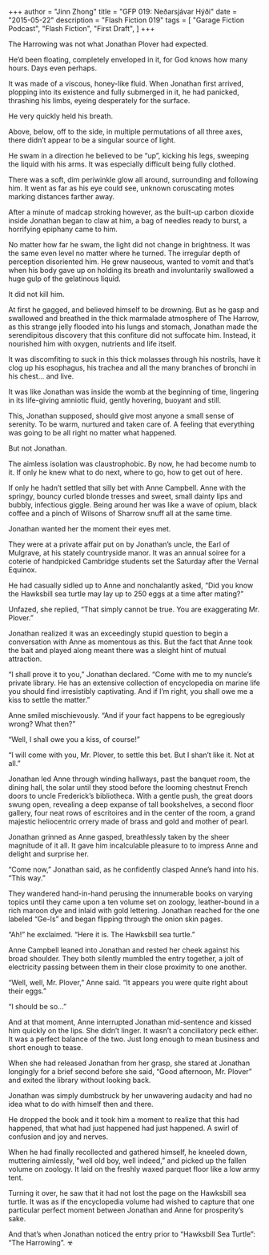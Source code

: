+++
author = "Jinn Zhong"
title = "GFP 019: Neðarsjávar Hýði"
date = "2015-05-22"
description = "Flash Fiction 019"
tags = [
    "Garage Fiction Podcast",
    "Flash Fiction",
    "First Draft",
]
+++

The Harrowing was not what Jonathan Plover had expected.

He’d been floating, completely enveloped in it, for God knows how many hours. Days even perhaps.

It was made of a viscous, honey-like fluid. When Jonathan first arrived, plopping into its existence and fully submerged in it, he had panicked, thrashing his limbs, eyeing desperately for the surface.

He very quickly held his breath.

Above, below, off to the side, in multiple permutations of all three axes, there didn’t appear to be a singular source of light. 

He swam in a direction he believed to be “up”, kicking his legs, sweeping the liquid with his arms. It was especially difficult being fully clothed.

There was a soft, dim periwinkle glow all around, surrounding and following him. It went as far as his eye could see, unknown coruscating motes marking distances farther away.

After a minute of madcap stroking however, as the built-up carbon dioxide inside Jonathan began to claw at him, a bag of needles ready to burst, a horrifying epiphany came to him. 

No matter how far he swam, the light did not change in brightness. It was the same even level no matter where he turned. The irregular depth of perception disoriented him. He grew nauseous, wanted to vomit and that’s when his body gave up on holding its breath and involuntarily swallowed a huge gulp of the gelatinous liquid.

It did not kill him. 

At first he gagged, and believed himself to be drowning. But as he gasp and swallowed and breathed in the thick marmalade atmosphere of The Harrow, as this strange jelly flooded into his lungs and stomach, Jonathan made the serendipitous discovery that this confiture did not suffocate him. Instead, it nourished him with oxygen, nutrients and life itself.

It was discomfiting to suck in this thick molasses through his nostrils, have it clog up his esophagus, his trachea and all the many branches of bronchi in his chest... and live.

It was like Jonathan was inside the womb at the beginning of time, lingering in its life-giving amniotic fluid, gently hovering, buoyant and still.

This, Jonathan supposed, should give most anyone a small sense of serenity. To be warm, nurtured and taken care of. A feeling that everything was going to be all right no matter what happened.

But not Jonathan.

The aimless isolation was claustrophobic. By now, he had become numb to it. If only he knew what to do next, where to go, how to get out of here.

If only he hadn’t settled that silly bet with Anne Campbell. Anne with the springy, bouncy curled blonde tresses and sweet, small dainty lips and bubbly, infectious giggle. Being around her was like a wave of opium, black coffee and a pinch of Wilsons of Sharrow snuff all at the same time.

Jonathan wanted her the moment their eyes met.

They were at a private affair put on by Jonathan’s uncle, the Earl of Mulgrave, at his stately countryside manor. It was an annual soiree for a coterie of handpicked Cambridge students set the Saturday after the Vernal Equinox.

He had casually sidled up to Anne and nonchalantly asked, “Did you know the Hawksbill sea turtle may lay up to 250 eggs at a time after mating?”

Unfazed, she replied, “That simply cannot be true. You are exaggerating Mr. Plover.”

Jonathan realized it was an exceedingly stupid question to begin a conversation with Anne as momentous as this. But the fact that Anne took the bait and played along meant there was a sleight hint of mutual attraction.

“I shall prove it to you,” Jonathan declared. “Come with me to my nuncle’s private library. He has an extensive collection of encyclopedia on marine life you should find irresistibly captivating. And if I’m right, you shall owe me a kiss to settle the matter.”

Anne smiled mischievously. “And if your fact happens to be egregiously wrong? What then?”

“Well, I shall owe you a kiss, of course!”

“I will come with you, Mr. Plover, to settle this bet. But I shan’t like it. Not at all.”

Jonathan led Anne through winding hallways, past the banquet room, the dining hall, the solar until they stood before the looming chestnut French doors to uncle Frederick’s bibliotheca. With a gentle push, the great doors swung open, revealing a deep expanse of tall bookshelves, a second floor gallery, four neat rows of escritoires and in the center of the room, a grand majestic heliocentric orrery made of brass and gold and mother of pearl. 

Jonathan grinned as Anne gasped, breathlessly taken by the sheer magnitude of it all. It gave him incalculable pleasure to to impress Anne and delight and surprise her.

“Come now,” Jonathan said, as he confidently clasped Anne’s hand into his. “This way.”

They wandered hand-in-hand perusing the innumerable books on varying topics until they came upon a ten volume set on zoology, leather-bound in a rich maroon dye and inlaid with gold lettering. Jonathan reached for the one labeled “Ge-Is” and began flipping through the onion skin pages.

“Ah!” he exclaimed. “Here it is. The Hawksbill sea turtle.”

Anne Campbell leaned into Jonathan and rested her cheek against his broad shoulder. They both silently mumbled the entry together, a jolt of electricity passing between them in their close proximity to one another.

“Well, well, Mr. Plover,” Anne said. “It appears you were quite right about their eggs.”

“I should be so...”

And at that moment, Anne interrupted Jonathan mid-sentence and kissed him quickly on the lips. She didn’t linger. It wasn’t a conciliatory peck either. It was a perfect balance of the two. Just long enough to mean business and short enough to tease.

When she had released Jonathan from her grasp, she stared at Jonathan longingly for a brief second before she said, “Good afternoon, Mr. Plover” and exited the library without looking back.

Jonathan was simply dumbstruck by her unwavering audacity and had no idea what to do with himself then and there. 

He dropped the book and it took him a moment to realize that this had happened, that what had just happened had just happened. A swirl of confusion and joy and nerves.

When he had finally recollected and gathered himself, he kneeled down, muttering aimlessly, “well old boy, well indeed,” and picked up the fallen volume on zoology. It laid on the freshly waxed parquet  floor like a low army tent.

Turning it over, he saw that it had not lost the page on the Hawksbill sea turtle. It was as if the encyclopedia volume had wished to capture that one particular perfect moment between Jonathan and Anne for prosperity’s sake.

And that’s when Jonathan noticed the entry prior to “Hawksbill Sea Turtle”: “The Harrowing”. ☣
